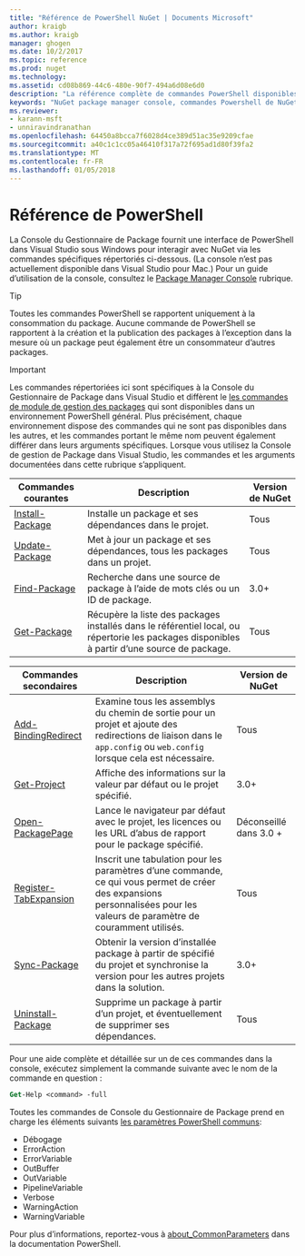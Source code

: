 ```yaml
---
title: "Référence de PowerShell NuGet | Documents Microsoft"
author: kraigb
ms.author: kraigb
manager: ghogen
ms.date: 10/2/2017
ms.topic: reference
ms.prod: nuget
ms.technology: 
ms.assetid: cd08b869-44c6-480e-90f7-494a6d08e6d0
description: "La référence complète de commandes PowerShell disponibles dans la Console du Gestionnaire de Package NuGet dans Visual Studio."
keywords: "NuGet package manager console, commandes Powershell de NuGet, référence NuGet Powershell"
ms.reviewer:
- karann-msft
- unniravindranathan
ms.openlocfilehash: 64450a8bcca7f6028d4ce389d51ac35e9209cfae
ms.sourcegitcommit: a40c1c1cc05a46410f317a72f695ad1d80f39fa2
ms.translationtype: MT
ms.contentlocale: fr-FR
ms.lasthandoff: 01/05/2018
---
```

# <a name="powershell-reference"></a>Référence de PowerShell

La Console du Gestionnaire de Package fournit une interface de PowerShell dans Visual Studio sous Windows pour interagir avec NuGet via les commandes spécifiques répertoriés ci-dessous. (La console n’est pas actuellement disponible dans Visual Studio pour Mac.) Pour un guide d’utilisation de la console, consultez le [Package Manager Console](../tools/package-manager-console.md) rubrique.

> [!Tip]
> Toutes les commandes PowerShell se rapportent uniquement à la consommation du package. Aucune commande de PowerShell se rapportent à la création et la publication des packages à l’exception dans la mesure où un package peut également être un consommateur d’autres packages.

> [!Important]
> Les commandes répertoriées ici sont spécifiques à la Console du Gestionnaire de Package dans Visual Studio et diffèrent le [les commandes de module de gestion des packages](/powershell/module/packagemanagement/?view=powershell-6) qui sont disponibles dans un environnement PowerShell général. Plus précisément, chaque environnement dispose des commandes qui ne sont pas disponibles dans les autres, et les commandes portant le même nom peuvent également différer dans leurs arguments spécifiques. Lorsque vous utilisez la Console de gestion de Package dans Visual Studio, les commandes et les arguments documentées dans cette rubrique s’appliquent.

| Commandes courantes | Description | Version de NuGet |
| --- | --- | --- |
| [Install-Package](ps-ref-install-package.md) | Installe un package et ses dépendances dans le projet. | Tous |
| [Update-Package](ps-ref-update-package.md) | Met à jour un package et ses dépendances, tous les packages dans un projet. | Tous |
| [Find-Package](ps-ref-find-package.md) | Recherche dans une source de package à l’aide de mots clés ou un ID de package. | 3.0+ |
| [Get-Package](ps-ref-get-package.md) | Récupère la liste des packages installés dans le référentiel local, ou répertorie les packages disponibles à partir d’une source de package. | Tous |

| Commandes secondaires | Description | Version de NuGet |
| --- | --- | --- |
| [Add-BindingRedirect](ps-ref-add-bindingredirect.md) | Examine tous les assemblys du chemin de sortie pour un projet et ajoute des redirections de liaison dans le `app.config` ou `web.config` lorsque cela est nécessaire. | Tous |
| [Get-Project](ps-ref-get-project.md) | Affiche des informations sur la valeur par défaut ou le projet spécifié. | 3.0+ |
| [Open-PackagePage](ps-ref-open-packagepage.md) | Lance le navigateur par défaut avec le projet, les licences ou les URL d’abus de rapport pour le package spécifié. | Déconseillé dans 3.0 + |
| [Register-TabExpansion](ps-ref-register-tabexpansion.md) | Inscrit une tabulation pour les paramètres d’une commande, ce qui vous permet de créer des expansions personnalisées pour les valeurs de paramètre de couramment utilisés. | Tous |
| [Sync-Package](ps-ref-sync-package.md) | Obtenir la version d’installée package à partir de spécifié du projet et synchronise la version pour les autres projets dans la solution. | 3.0+ |
| [Uninstall-Package](ps-ref-uninstall-package.md) | Supprime un package à partir d’un projet, et éventuellement de supprimer ses dépendances. | Tous |

Pour une aide complète et détaillée sur un de ces commandes dans la console, exécutez simplement la commande suivante avec le nom de la commande en question :

```ps
Get-Help <command> -full
```

Toutes les commandes de Console du Gestionnaire de Package prend en charge les éléments suivants [les paramètres PowerShell communs](http://go.microsoft.com/fwlink/?LinkID=113216):

- Débogage
- ErrorAction
- ErrorVariable
- OutBuffer
- OutVariable
- PipelineVariable
- Verbose
- WarningAction
- WarningVariable

Pour plus d’informations, reportez-vous à [about_CommonParameters](http://go.microsoft.com/fwlink/?LinkID=113216) dans la documentation PowerShell.
